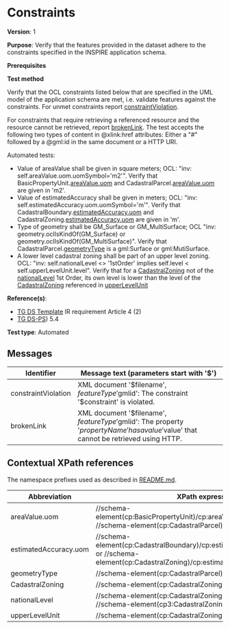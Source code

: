 # Constraints

**Version**: 1

**Purpose**: Verify that the features provided in the dataset adhere to the constraints specified in the INSPIRE application schema.

**Prerequisites**

**Test method**

Verify that the OCL constraints listed below that are specified in the UML model of the application schema are met, i.e. validate features against the constraints. For unmet constraints report [constraintViolation](#constraintViolation). 

For constraints that require retrieving a referenced resource and the resource cannot be retrieved, report [brokenLink](#brokenLink). The test accepts the following two types of content in @xlink:href attributes: Either a "#" followed by a @gml:id in the same document or a HTTP URI.

Automated tests:

* Value of areaValue shall be given in square meters; OCL: "inv: self.areaValue.uom.uomSymbol='m2'". Verify that BasicPropertyUnit.[areaValue.uom](#uomAreaValue) and CadastralParcel.[areaValue.uom](#uomAreaValue) are given in 'm2'.
* Value of estimatedAccuracy shall be given in meters; OCL: "inv: self.estimatedAccuracy.uom.uomSymbol='m'". Verify that CadastralBoundary.[estimatedAccuracy.uom](#estimatedAccuracyUoM) and CadastralZoning.[estimatedAccuracy.uom](#estimatedAccuracyUoM) are given in 'm'.
* Type of geometry shall be GM_Surface or GM_MultiSurface; OCL "inv: geometry.oclIsKindOf(GM_Surface) or geometry.oclIsKindOf(GM_MultiSurface)". Verify that CadastralParcel.[geometryType](#geometryType) is a gml:Surface or gml:MutiSurface.
* A lower level cadastral zoning shall be part of an upper level zoning. OCL: "inv: self.nationalLevel <> '1stOrder' implies self.level < self.upperLevelUnit.level". Verify that for a [CadastralZoning](#CadastralZoning) not of the [nationalLevel](#nationalLevel) 1st Order, its own level is lower than the level of the [CadastralZoning](#CadastralZoning) referenced in [upperLevelUnit](#upperLevelUnit)


**Reference(s)**: 

* [TG DS Template](http://inspire.ec.europa.eu/id/ats/data-cp/3.2/cp-as/README#ref_TG_DS_tmpl) IR requirement Article 4 (2)
* [TG DS-PS](http://inspire.ec.europa.eu/id/ats/data-cp/3.2/cp-as/README#ref_TG_DS_PS)) 5.4

**Test type**: Automated

## Messages

Identifier  |  Message text (parameters start with '$')
---------------------------------------------------------- | -------------------------------------------------------------------------
constraintViolation <a name="constraintViolation"/>  |  XML document '$filename', $featureType '$gmlid': The constraint '$constraint' is violated.
brokenLink <a name="brokenLink"/>  |  XML document '$filename', $featureType '$gmlid': The property '$propertyName' has a value '$value' that cannot be retrieved using HTTP.

## Contextual XPath references

The namespace prefixes used as described in [README.md](http://inspire.ec.europa.eu/id/ats/data-cp/3.2/cp-as/README#namespaces).

Abbreviation                                               |  XPath expression
---------------------------------------------------------- | -------------------------------------------------------------------------
areaValue.uom <a name="uomAreaValue"></a> 	| 	//schema-element(cp:BasicPropertyUnit)/cp:areaValue/@uom/text() or //schema-element(cp:CadastralParcel)/cp:areaValue/@uom/text()
estimatedAccuracy.uom <a name="estimatedAccuracyUoM"></a> 	| //schema-element(cp:CadastralBoundary)/cp:estimatedAccuracy/@uom/text() or //schema-element(cp:CadastralZoning)/cp:estimatedAccuracy/@uom/text()
geometryType <a name="geometryType"></a> 	| 	//schema-element(cp:CadastralParcel)/cp:geometry/*
CadastralZoning  <a name="CadastralZoning"></a> 	| 	//schema-element(cp:CadastralZoning)
nationalLevel <a name="nationalLevel"></a> 	| 	//schema-element(cp:CadastralZoning)/cp:level/@xlink:href or //schema-element(cp3:CadastralZoning)/cp3:level/text()
upperLevelUnit <a name="upperLevelUnit"></a> 	| 	//schema-element(cp:CadastralZoning)/cp:upperLevelUnit